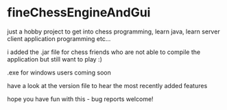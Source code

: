 # fineChessEngineAndGui

just a hobby project to get into chess programming, learn java, learn server client application programming etc...

i added the .jar file for chess friends who are not able to compile the application but still want to play :)

.exe for windows users coming soon

have a look at the version file to hear the most recently added features 

hope you have fun with this - bug reports welcome!